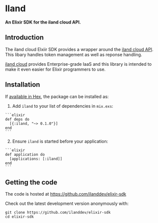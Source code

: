 # Iland

**An Elixir SDK for the iland cloud API.**

## Introduction

The iland cloud Elxiir SDK provides a wrapper around the
[iland cloud API](https://api.ilandcloud.com). This libary handles
token management as well as reponse handling.

[iland cloud](https://www.iland.com) provides Enterprise-grade IaaS and this
library is intended to make it even easier for Elixir programmers to use.

## Installation

If [available in Hex](https://hex.pm/docs/publish), the package can be installed as:

  1. Add `iland` to your list of dependencies in `mix.exs`:

    ```elixir
    def deps do
      [{:iland, "~> 0.1.0"}]
    end
    ```

  2. Ensure `iland` is started before your application:

    ```elixir
    def application do
      [applications: [:iland]]
    end
    ```

## Getting the code

The code is hosted at https://github.com/ilanddev/elixir-sdk

Check out the latest development version anonymously with:

```
git clone https://github.com/ilanddev/elixir-sdk
cd elixir-sdk
```



